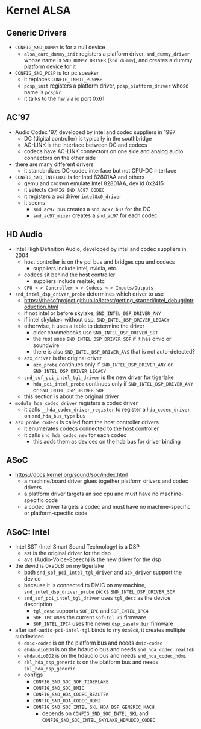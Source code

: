 Kernel ALSA
===========

## Generic Drivers

- `CONFIG_SND_DUMMY` is for a null device
  - `alsa_card_dummy_init` registers a platform driver, `snd_dummy_driver`
    whose name is `SND_DUMMY_DRIVER` (`snd_dummy`), and creates a dummy
    platform device for it
- `CONFIG_SND_PCSP` is for pc speaker
  - it replaces `CONFIG_INPUT_PCSPKR`
  - `pcsp_init` registers a platform driver, `pcsp_platform_driver` whose name
    is `pcspkr`
  - it talks to the hw via io port 0x61

## AC'97

- Audio Codec '97, developed by intel and codec suppliers in 1997
  - DC (digital controller) is typically in the southbridge
  - AC-LINK is the interface between DC and codecs
  - codecs have AC-LINK connectors on one side and analog audio connectors on
    the other side
- there are many different drivers
  - it standardizes DC-codec interface but not CPU-DC interface
- `CONFIG_SND_INTEL8X0` is for Intel 82801AA and others
  - qemu and crosvm emulate Intel 82801AA, dev id 0x2415
  - it selects `CONFIG_SND_AC97_CODEC`
  - it registers a pci driver `intel8x0_driver`
  - it seems
    - `snd_ac97_bus` creates a `snd_ac97_bus` for the DC
    - `snd_ac97_mixer` creates a `snd_ac97` for each codec

## HD Audio

- Intel High Definition Audio, developed by intel and codec suppliers in 2004
  - host controller is on the pci bus and bridges cpu and codecs
    - suppliers include intel, nvidia, etc.
  - codecs sit behind the host controller
    - suppliers include realtek, etc
  - `CPU <-> Controller <-> Codecs <-> Inputs/Outputs`
- `snd_intel_dsp_driver_probe` determines which driver to use
  - <https://thesofproject.github.io/latest/getting_started/intel_debug/introduction.html>
  - if not intel or before skylake, `SND_INTEL_DSP_DRIVER_ANY`
  - if intel skylake+ without dsp, `SND_INTEL_DSP_DRIVER_LEGACY`
  - otherwise, it uses a table to determine the driver
    - older chromebooks use `SND_INTEL_DSP_DRIVER_SST`
    - the rest uses `SND_INTEL_DSP_DRIVER_SOF` if it has dmic or soundwire
    - there is also `SND_INTEL_DSP_DRIVER_AVS` that is not auto-detected?
  - `azx_driver` is the original driver
    - `azx_probe` continues only if `SND_INTEL_DSP_DRIVER_ANY` or
      `SND_INTEL_DSP_DRIVER_LEGACY`
  - `snd_sof_pci_intel_tgl_driver` is the new driver for tigerlake
    - `hda_pci_intel_probe` continues only if `SND_INTEL_DSP_DRIVER_ANY` or
      `SND_INTEL_DSP_DRIVER_SOF`
  - this section is about the original driver
- `module_hda_codec_driver` registers a codec driver
  - it calls `__hda_codec_driver_register` to register a `hda_codec_driver` on
    `snd_hda_bus_type` bus
- `azx_probe_codecs` is called from the host controller drivers
  - it enumerates codecs connected to the host controller
  - it calls `snd_hda_codec_new` for each codec
    - this adds them as devices on the hda bus for driver binding

## ASoC

- <https://docs.kernel.org/sound/soc/index.html>
  - a machine/board driver glues together platform drivers and codec drivers
  - a platform driver targets an soc cpu and must have no machine-specific
    code
  - a codec driver targets a codec and must have no machine-specific or
    platform-specific code

## ASoC: Intel

- Intel SST (Intel Smart Sound Technology) is a DSP
  - sst is the original driver for the dsp
  - avs (Audio-Voice-Speech) is the new driver for the dsp
- the devid is 0xa0c8 on my tigerlake
  - both `snd_sof_pci_intel_tgl_driver` and `azx_driver` support the device
  - because it is connected to DMIC on my machine,
    `snd_intel_dsp_driver_probe` picks `SND_INTEL_DSP_DRIVER_SOF`
  - `snd_sof_pci_intel_tgl_driver` uses `tgl_desc` as the device description
    - `tgl_desc` supports `SOF_IPC` and `SOF_INTEL_IPC4`
    - `SOF_IPC` uses the current `sof-tgl.ri` firmware
    - `SOF_INTEL_IPC4` uses the newer `dsp_basefw.bin` firmware
- after `sof-audio-pci-intel-tgl` binds to my `0xa0c8`, it creates multiple
  subdevices
  - `dmic-codec` is on the platform bus and needs `dmic-codec`
  - `ehdaudio0D0` is on the hdaudio bus and needs `snd_hda_codec_realtek`
  - `ehdaudio0D2` is on the hdaudio bus and needs `snd_hda_codec_hdmi`
  - `skl_hda_dsp_generic` is on the platform bus and needs `skl_hda_dsp_generic`
  - configs
    - `CONFIG_SND_SOC_SOF_TIGERLAKE`
    - `CONFIG_SND_SOC_DMIC`
    - `CONFIG_SND_HDA_CODEC_REALTEK`
    - `CONFIG_SND_HDA_CODEC_HDMI`
    - `CONFIG_SND_SOC_INTEL_SKL_HDA_DSP_GENERIC_MACH`
      - depends on `CONFIG_SND_SOC_INTEL_SKL` and
        `CONFIG_SND_SOC_INTEL_SKYLAKE_HDAUDIO_CODEC`
